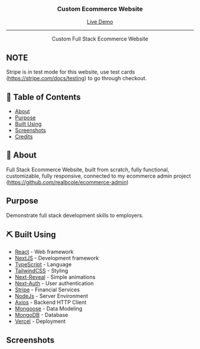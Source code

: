 <h3 align="center">Custom Ecommerce Website</h3>
<img src="" alt="">
<div align="center">
  <a href="https://ecommerce-front-eosin.vercel.app/">Live Demo</a>
</div>

---

<p align="center"> Custom Full Stack Ecommerce Website
    <br> 
</p>

## NOTE

Stripe is in test mode for this website, use test cards (https://stripe.com/docs/testing) to go through checkout.

## 📝 Table of Contents

- [About](#about)
- [Purpose](#purpose)
- [Built Using](#built_using)
- [Screenshots](#screenshots)
- [Credits](#credits)

## 🧐 About <a name = "about"></a>

Full Stack Ecommerce Website, built from scratch, fully functional, customizable, fully responsive, connected to my ecommerce admin project (https://github.com/realbcole/ecommerce-admin)

## Purpose <a name = "purpose"></a>

Demonstrate full stack development skills to employers.

## ⛏️ Built Using <a name = "built_using"></a>

- [React](https://react.dev/) - Web framework
- [NextJS](https://nextjs.org/) - Development framework
- [TypeScript](https://www.typescriptlang.org/) - Language
- [TailwindCSS](https://tailwindcss.com/) - Styling
- [Next-Reveal](https://next-reveal.vercel.app/) - Simple animations
- [Next-Auth](https://next-auth.js.org/) - User authentication
- [Stripe](https://stripe.com/docs) - Financial Services
- [NodeJs](https://nodejs.org/en/) - Server Environment
- [Axios](https://axios-http.com/docs/intro) - Backend HTTP Client
- [Mongoose](https://mongoosejs.com/) - Data Modeling
- [MongoDB](https://www.mongodb.com/) - Database
- [Vercel](https://vercel.com/docs) - Deployment

## Screenshots <a name = "screenshots"></a>

<img src="" alt="">
